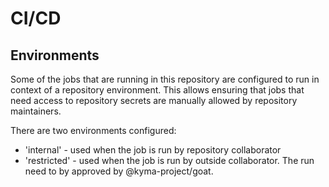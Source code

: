# CI/CD

## Environments

Some of the jobs that are running in this repository are configured to run in context of a repository environment. This allows ensuring that jobs that need access to repository secrets are manually allowed by repository maintainers.

There are two environments configured:
- 'internal' - used when the job is run by repository collaborator
- 'restricted' - used when the job is run by outside collaborator. The run need to by approved by @kyma-project/goat.
